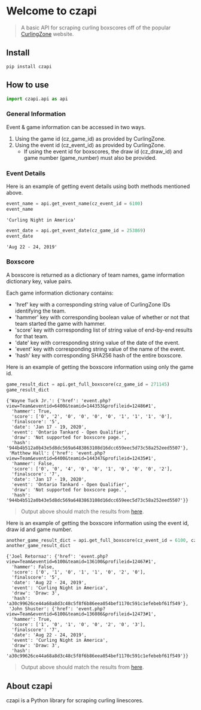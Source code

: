 # Welcome to czapi
> A basic API for scraping curling boxscores off of the popular <a href='https://www.curlingzone.com'>CurlingZone</a> website. 


## Install

```
pip install czapi
```

## How to use

```python
import czapi.api as api
```

### General Information

Event & game information can be accessed in two ways. 

1. Using the game id (cz_game_id) as provided by CurlingZone. 
2. Using the event id (cz_event_id) as provided by CurlingZone. 
    * If using the event id for boxscores, the draw id (cz_draw_id) and game number (game_number) must also be provided.

### Event Details

Here is an example of getting event details using both methods mentioned above.

```python
event_name = api.get_event_name(cz_event_id = 6100)
event_name
```




    'Curling Night in America'



```python
event_date = api.get_event_date(cz_game_id = 253869)
event_date
```




    'Aug 22 - 24, 2019'



### Boxscore

A boxscore is returned as a dictionary of team names, game information dictionary key, value pairs. 

Each game information dictionary contains: 
* 'href' key with a corresponding string value of CurlingZone IDs identifying the team.
* 'hammer' key with corresponding boolean value of whether or not that team started the game with hammer.
* 'score' key with corresponding list of string value of end-by-end results for that team.
* 'date' key with corresponding string value of the date of the event.
* 'event' key with corresponding string value of the name of the event.
* 'hash' key with corresponding SHA256 hash of the entire boxscore. 

Here is an example of getting the boxscore information using only the game id. 

```python
game_result_dict = api.get_full_boxscore(cz_game_id = 271145)
game_result_dict
```




    {'Wayne Tuck Jr.': {'href': 'event.php?view=Team&eventid=6400&teamid=144353&profileid=12486#1',
      'hammer': True,
      'score': ['0', '2', '0', '0', '0', '0', '1', '1', '1', '0'],
      'finalscore': '5',
      'date': 'Jan 17 - 19, 2020',
      'event': 'Ontario Tankard - Open Qualifier',
      'draw': 'Not supported for boxscore page.',
      'hash': '944b4b512a0b43e5d8dc569a6483863108d16dcc659eec5d73c58a252eed5507'},
     'Matthew Hall': {'href': 'event.php?view=Team&eventid=6400&teamid=144347&profileid=12435#1',
      'hammer': False,
      'score': ['0', '0', '4', '0', '0', '1', '0', '0', '0', '2'],
      'finalscore': '7',
      'date': 'Jan 17 - 19, 2020',
      'event': 'Ontario Tankard - Open Qualifier',
      'draw': 'Not supported for boxscore page.',
      'hash': '944b4b512a0b43e5d8dc569a6483863108d16dcc659eec5d73c58a252eed5507'}}



> Output above should match the results from [here](https://curlingzone.com/game.php?1=1&showgameid=271145#1).

Here is an example of getting the boxscore information using the event id, draw id and game number. 

```python
another_game_result_dict = api.get_full_boxscore(cz_event_id = 6100, cz_draw_id = 3, game_number = 1)
another_game_result_dict
```




    {'Joel Retornaz': {'href': 'event.php?view=Team&eventid=6100&teamid=136100&profileid=12467#1',
      'hammer': False,
      'score': ['0', '1', '0', '1', '1', '0', '2', '0'],
      'finalscore': '5',
      'date': 'Aug 22 - 24, 2019',
      'event': 'Curling Night in America',
      'draw': 'Draw: 3',
      'hash': 'a30c99626ce44a68a8d3c48c5f8f6b86eea054bef1170c591c1efebebf61f549'},
     'John Shuster': {'href': 'event.php?view=Team&eventid=6100&teamid=136086&profileid=12473#1',
      'hammer': True,
      'score': ['1', '0', '1', '0', '0', '2', '0', '3'],
      'finalscore': '7',
      'date': 'Aug 22 - 24, 2019',
      'event': 'Curling Night in America',
      'draw': 'Draw: 3',
      'hash': 'a30c99626ce44a68a8d3c48c5f8f6b86eea054bef1170c591c1efebebf61f549'}}



> Output above should match the results from [here](https://www.curlingzone.com/event.php?eventid=6100&view=Scores&showdrawid=3#1).

## About czapi
czapi is a Python library for scraping curling linescores.
